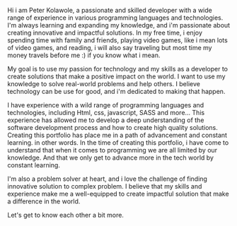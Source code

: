 
Hi i am Peter Kolawole, 
a passionate and skilled developer with a wide range of experience in various programming languages and technologies. 
I'm always learning and expanding my knowledge, and i'm passionate about creating innovative and impactful solutions. In my free time, 
i enjoy spending time with family and friends, playing video games, like i mean lots of video games, and reading,
i will also say traveling but most time my money travels before me :) if you know what i mean.

My goal is to use my passion for technology and my skills as a developer to create solutions that make a positive impact on the world. 
I want to use my knowledge to solve real-world problems and help others. I believe technology can be use for good, 
and i'm dedicated to making that happen.

I have experience with a wild range of programming languages and technologies, including Html, css, javascript, SASS and more...
This experience has allowed me to develop a deep understanding of the software development process and how to create high quality solutions. 
Creating this portfolio has place me in a path of advancement and constant learning. in other words. In the time of creating this portfolio, 
i have come to understand that when it comes to programming we are all limited by our knowledge. 
And that we only get to advance more in the tech world by constant learning.

I'm also a problem solver at heart, and i love the challenge of finding innovative solution to complex problem. 
I believe that my skills and experience make me a well-equipped to create impactful solution that make a difference in the world.

Let's get to know each other a bit more.

